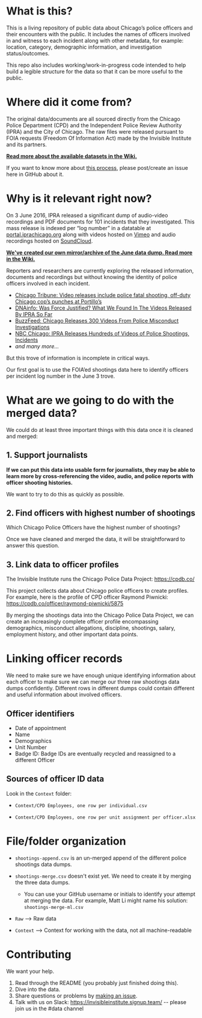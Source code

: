 # What is this?

This is a living repository of public data about Chicago’s police officers and their encounters with the public. It includes the names of officers involved in and witness to each incident along with other metadata, for example: location, category, demographic information, and investigation status/outcomes.

This repo also includes working/work-in-progress code intended to help build a legible structure for the data so that it can be more useful to the public.

# Where did it come from?

The original data/documents are all sourced directly from the Chicago Police Department (CPD) and the Independent Police Review Authority (IPRA) and the City of Chicago. The raw files were released pursuant to FOIA requests (Freedom Of Information Act) made by the Invisible Institute and its partners.

__[Read more about the available datasets in the Wiki.](https://github.com/invinst/shootings-data/wiki/Distinct-Datasets-Available)__

If you want to know more about [this process](https://cpdb.co/method/), please post/create an issue here in GitHub about it.

# Why is it relevant right now?

On 3 June 2016, IPRA released a significant dump of audio-video recordings and PDF documents for 101 incidents that they investigated. This mass release is indexed per “log number” in a datatable at [portal.iprachicago.org](http://portal.iprachicago.org/) along with videos hosted on [Vimeo](https://vimeo.com/user51379210/videos/sort:date/format:thumbnail) and audio recordings hosted on [SoundCloud](https://soundcloud.com/ipra-455127423).

__[We've created our own mirror/archive of the June data dump. Read more in the Wiki.](https://github.com/invinst/shootings-data/wiki/Archived-Media-Files)__

Reporters and researchers are currently exploring the released information, documents and recordings but without knowing the identity of police officers involved in each incident.

+ [Chicago Tribune: Video releases include police fatal shooting, off-duty Chicago cop’s punches at Portillo’s](http://chicago.suntimes.com/politics/city-releases-police-misconduct-files-videos/)
+ [DNAinfo: Was Force Justified? What We Found In The Videos Released By IPRA So Far](https://www.dnainfo.com/chicago/20160603/west-town/chicago-police-misconduct-videos-released-by-ipra-show-shootings-more)
+ [BuzzFeed: Chicago Releases 300 Videos From Police Misconduct Investigations](https://www.buzzfeed.com/mikehayes/chicago-police-video-release?utm_term=.pdlwaZEGYM#.qhvOxpWQv5)
+ [NBC Chicago: IPRA Releases Hundreds of Videos of Police Shootings, Incidents](http://www.nbcchicago.com/news/local/IPRA-to-Release-Police-Misconduct-Videos-381758681.html)
+ _and many more…_

But this trove of information is incomplete in critical ways.

Our first goal is to use the FOIA’ed shootings data here to identify officers per incident log number in the June 3 trove.

# What are we going to do with the merged data?

We could do at least three important things with this data once it is cleaned and merged:

## 1. Support journalists

__If we can put this data into usable form for journalists, they may be able to learn more by cross-referencing the video, audio, and police reports with officer shooting histories.__

We want to try to do this as quickly as possible.

## 2. Find officers with highest number of shootings

Which Chicago Police Officers have the highest number of shootings?

Once we have cleaned and merged the data, it will be straightforward to answer this question.

## 3. Link data to officer profiles

The Invisible Institute runs the Chicago Police Data Project: https://cpdb.co/

This project collects data about Chicago police officers to create profiles. For example, here is the profile of CPD officer Raymond Piwnicki: https://cpdb.co/officer/raymond-piwnicki/5875

By merging the shootings data into the Chicago Police Data Project, we can create an increasingly complete officer profile encompassing demographics, misconduct allegations, discipline, shootings, salary, employment history, and other important data points.

# Linking officer records

We need to make sure we have enough unique identifying information about each officer to make sure we can merge our three raw shootings data dumps confidently. Different rows in different dumps could contain different and useful information about involved officers.

## Officer identifiers

* Date of appointment
* Name
* Demographics
* Unit Number
* Badge ID: Badge IDs are eventually recycled and reassigned to a different Officer

## Sources of officer ID data

Look in the `Context` folder:

+ `Context/CPD Employees, one row per individual.csv`

+ `Context/CPD Employees, one row per unit assignment per officer.xlsx`

# File/folder organization

+ `shootings-append.csv` is an un-merged append of the different police shootings data dumps.

+ `shootings-merge.csv` doesn't exist yet. We need to create it by merging the three data dumps.

  + You can use your GitHub username or initials to identify your attempt at merging the data. For example, Matt Li might name his solution: `shootings-merge-ml.csv`

+ `Raw` --> Raw data

+ `Context` --> Context for working with the data, not all machine-readable

# Contributing

We want your help.

1. Read through the README (you probably just finished doing this).
2. Dive into the data.
3. Share questions or problems by [making an issue](https://github.com/invinst/shootings-data/issues).
4. Talk with us on Slack: https://invisibleinstitute.signup.team/ -- please join us in the #data channel
